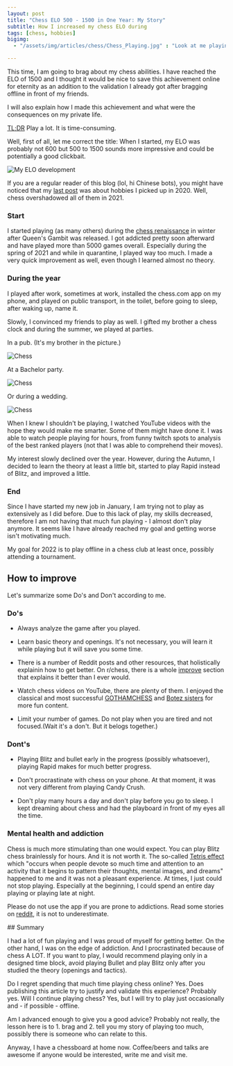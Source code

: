 ```yaml
--- 
layout: post  
title: "Chess ELO 500 - 1500 in One Year: My Story"
subtitle: How I increased my chess ELO during
tags: [chess, hobbies]
bigimg:
  - "/assets/img/articles/chess/Chess_Playing.jpg" : "Look at me playing chess!"

---  
```

This time, I am going to brag about my chess abilities. I have reached the ELO of 1500 and I thought it would be nice to save this achievement online for eternity as an addition to the validation I already got after bragging offline in front of my friends. 

I will also explain how I made this achievement and what were the consequences on my private life.

<a href="#summary">TL;DR</a> Play a lot. It is time-consuming.

Well, first of all, let me correct the title: When I started, my ELO was probably not 600 but 500 to 1500 sounds more impressive and could be potentially a good clickbait. 

![My ELO development](/assets/img/articles/chess/ELO.PNG "This is my ELO. Why are you reading the description of the picture if it is obvious?")

If you are a regular reader of this blog (lol, hi Chinese bots), you might have noticed that my [last post](https://pulc.github.io/2021-01-30-new-hobbies/) was about hobbies I picked up in 2020. Well, chess overshadowed all of them in 2021.

### Start
I started playing (as many others) during the  [chess renaissance](https://www.theguardian.com/commentisfree/2021/nov/12/the-guardian-view-on-a-chess-renaissance-its-not-black-and-white) in winter after Queen's Gambit was released. I got addicted pretty soon afterward and have played more than 5000 games overall. Especially during the spring of 2021 and while in quarantine, I played way too much. I made a very quick improvement as well, even though I learned almost no theory.

### During the year

I played after work, sometimes at work, installed the chess.com app on my phone, and played on public transport, in the toilet, before going to sleep, after waking up, name it.

Slowly, I convinced my friends to play as well. I gifted my brother a chess clock and during the summer, we played at parties. 

In a pub. (It's my brother in the picture.)

![Chess](/assets/img/articles/chess/Chess2.jpg "Playing chess in a pub.")

At a Bachelor party.

![Chess](/assets/img/articles/chess/Chess1.jpg "Playing chess at a Bachelor party.")

Or during a wedding.

![Chess](/assets/img/articles/chess/Chess_Playing.jpg "Playing chess at a wedding.")

When I knew I shouldn't be playing, I watched YouTube videos with the hope they would make me smarter. Some of them might have done it. I was able to watch people playing for hours, from funny twitch spots to analysis of the best ranked players (not that I was able to comprehend their moves).

My interest slowly declined over the year. However, during the Autumn, I decided to learn the theory at least a little bit, started to play Rapid instead of Blitz, and improved a little.

### End
Since I have started my new job in January, I am trying not to play as extensively as I did before. Due to this lack of play, my skills decreased, therefore I am not having that much fun playing - I almost don't play anymore. It seems like I have already reached my goal and getting worse isn't motivating much. 

My goal for 2022 is to play offline in a chess club at least once, possibly attending a tournament.
 
## How to improve

Let's summarize some Do's and Don't according to me.

### Do's

* Always analyze the game after you played.

* Learn basic theory and openings. It's not necessary, you will learn it while playing but it will save you some time. 

* There is a number of Reddit posts and other resources, that holistically explainin how to get better. On r/chess, there is a whole [improve](https://www.reddit.com/r/chess/wiki/improve) section that explains it better than I ever would.

* Watch chess videos on YouTube, there are plenty of them.  I enjoyed the classical and most successful [GOTHAMCHESS](https://www.youtube.com/c/GothamChess) and [Botez sisters](https://www.youtube.com/c/BotezLive) for more fun content.

* Limit your number of games. Do not play when you are tired and not focused.(Wait it's a don't. But it belogs together.)


### Dont's 

* Playing Blitz and bullet early in the progress (possibly whatsoever), playing Rapid makes for much better progress.

* Don't procrastinate with chess on your phone. At that moment, it was not very different from playing Candy Crush.

* Don't play many hours a day and don't play before you go to sleep. I kept dreaming about chess and had the playboard in front of my eyes all the time.

### Mental health and addiction

Chess is much more stimulating than one would expect. You can play Blitz chess brainlessly for hours. And it is not worth it.
The so-called [Tetris effect](https://en.wikipedia.org/wiki/Tetris_effect) which "occurs when people devote so much time and attention to an activity that it begins to pattern their thoughts, mental images, and dreams" happened to me and it was not a pleasant experience. At times, I just could not stop playing. Especially at the beginning, I could spend an entire day playing or playing late at night.

Please do not use the app if you are prone to addictions. Read some stories on [reddit](https://www.reddit.com/r/chess/comments/qvlytk/seriously_addicted_to_chess/), it is not to underestimate.


<a id="summary"> 
## Summary

I had a lot of fun playing and I was proud of myself for getting better. On the other hand, I was on the edge of addiction. And I procrastinated because of chess A LOT.
If you want to play, I would recommend playing only in a designed time block, avoid playing Bullet and play Blitz only after you studied the theory (openings and tactics). 
 
Do I regret spending that much time playing chess online? Yes. Does publishing this article try to justify and validate this experience? Probably yes.
Will I continue playing chess? Yes, but I will try to play just occasionally and - if possible - offline.
 
Am I advanced enough to give you a good advice? Probably not really, the lesson here is to 1. brag and 2. tell you my story of playing too much, possibly there is someone who can relate to this.

Anyway, I have a chessboard at home now. Coffee/beers and talks are awesome if anyone would be interested, write me and visit me.
 

